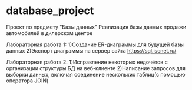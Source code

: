 # database_project
Проект по предмету "Базы данных"
Реализация базы данных продажи автомобилей в дилерском центре

Лабораторная работа 1:
1)Создание ER-диаграммы для будущей базы данных
2)Экспорт диаграммы на сервер сайта https://sql.iscnet.ru/

Лабораторная работа 2:
1)Исправление некоторых недочётов с организации структуры БД на веб-клиенте
2)Написание запросов для выборки данных, включая соединение нескольких таблиц(с помощью оператора JOIN)
